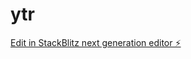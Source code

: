 # ytr

[Edit in StackBlitz next generation editor ⚡️](https://stackblitz.com/~/github.com/ydideh810/ytr)